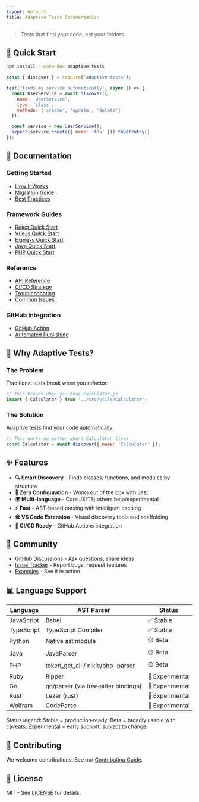 ```yaml
---
layout: default
title: Adaptive Tests Documentation
---
```


> Tests that find your code, not your folders.

## 🚀 Quick Start

```bash
npm install --save-dev adaptive-tests
```

```javascript
const { discover } = require('adaptive-tests');

test('finds my service automatically', async () => {
  const UserService = await discover({
    name: 'UserService',
    type: 'class',
    methods: ['create', 'update', 'delete']
  });

  const service = new UserService();
  expect(service.create({ name: 'Ada' })).toBeTruthy();
});
```

## 📖 Documentation

### Getting Started

- [How It Works](HOW_IT_WORKS.md)
- [Migration Guide](MIGRATION_GUIDE.md)
- [Best Practices](BEST_PRACTICES.md)

### Framework Guides

- [React Quick Start](REACT_QUICKSTART.md)
- [Vue.js Quick Start](VUE_QUICKSTART.md)
- [Express Quick Start](EXPRESS_QUICKSTART.md)
- [Java Quick Start](JAVA_QUICKSTART.md)
- [PHP Quick Start](PHP_QUICKSTART.md)

### Reference

- [API Reference](API_REFERENCE.md)
- [CI/CD Strategy](CI_STRATEGY.md)
- [Troubleshooting](TROUBLESHOOTING.md)
- [Common Issues](COMMON_ISSUES.md)

### GitHub Integration

- [GitHub Action](GITHUB_ACTION.md)
- [Automated Publishing](AUTOMATED_PUBLISHING.md)

## 🎯 Why Adaptive Tests?

### The Problem

Traditional tests break when you refactor:

```javascript
// This breaks when you move Calculator.js
import { Calculator } from '../src/utils/Calculator';
```

### The Solution

Adaptive tests find your code automatically:

```javascript
// This works no matter where Calculator lives
const Calculator = await discover({ name: 'Calculator' });
```

## ✨ Features

- **🔍 Smart Discovery** - Finds classes, functions, and modules by structure
- **🚀 Zero Configuration** - Works out of the box with Jest
- **🌍 Multi-language** - Core JS/TS; others beta/experimental
- **⚡ Fast** - AST-based parsing with intelligent caching
- **🛠️ VS Code Extension** - Visual discovery tools and scaffolding
- **🔄 CI/CD Ready** - GitHub Actions integration

## 💬 Community

- [GitHub Discussions](https://github.com/anon57396/adaptive-tests/discussions) - Ask questions, share ideas
- [Issue Tracker](https://github.com/anon57396/adaptive-tests/issues) - Report bugs, request features
- [Examples](https://github.com/anon57396/adaptive-tests/tree/main/examples) - See it in action

## 📊 Language Support

| Language | AST Parser | Status |
|----------|------------|--------|
| JavaScript | Babel | ✅ Stable |
| TypeScript | TypeScript Compiler | ✅ Stable |
| Python | Native ast module | 🟡 Beta |
| Java | JavaParser | 🟡 Beta |
| PHP | token_get_all / nikic/php-parser | 🟡 Beta |
| Ruby | Ripper | 🧪 Experimental |
| Go | go/parser (via tree‑sitter bindings) | 🧪 Experimental |
| Rust | Lezer (rust) | 🧪 Experimental |
| Wolfram | CodeParse | 🧪 Experimental |

Status legend: Stable = production‑ready; Beta = broadly usable with caveats; Experimental = early support, subject to change.

## 🤝 Contributing

We welcome contributions! See our [Contributing Guide](https://github.com/anon57396/adaptive-tests/blob/main/CONTRIBUTING.md).

## 📄 License

MIT - See [LICENSE](https://github.com/anon57396/adaptive-tests/blob/main/LICENSE) for details.
